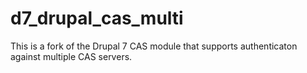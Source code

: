 # d7_drupal_cas_multi
This is a fork of the Drupal 7 CAS module that supports authenticaton against multiple CAS servers. 
